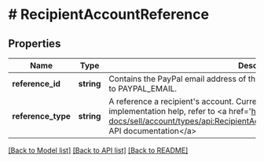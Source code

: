 # # RecipientAccountReference

## Properties

Name | Type | Description | Notes
------------ | ------------- | ------------- | -------------
**reference_id** | **string** | Contains the PayPal email address of the recipient (buyer) if referenceType is set to PAYPAL_EMAIL. | [optional]
**reference_type** | **string** | A reference a recipient&#39;s account. Currently only PAYPAL_EMAIL is valid. For implementation help, refer to &lt;a href&#x3D;&#39;https://developer.ebay.com/api-docs/sell/account/types/api:RecipientAccountReferenceTypeEnum&#39;&gt;eBay API documentation&lt;/a&gt; | [optional]

[[Back to Model list]](../../README.md#models) [[Back to API list]](../../README.md#endpoints) [[Back to README]](../../README.md)
